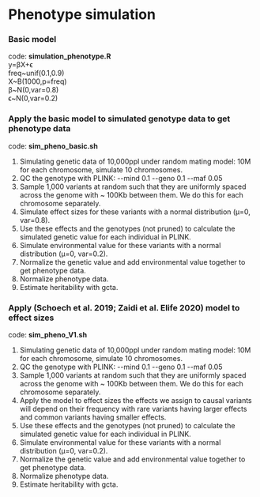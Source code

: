 # Phenotype simulation
### Basic model
code: **simulation_phenotype.R**  
y=βX+ϵ  
freq\~unif(0.1,0.9)  
X\~B(1000,p=freq)  
β\~N(0,var=0.8)  
ϵ\~N(0,var=0.2)

### Apply the basic model to simulated genotype data to get phenotype data
code: **sim_pheno_basic.sh**
1) Simulating genetic data of 10,000ppl under random mating model: 10M for each chromosome, simulate 10 chromosomes. 
2) QC the genotype with PLINK: --mind 0.1 --geno 0.1 --maf 0.05
3) Sample 1,000 variants at random such that they are uniformly spaced across the genome with ~ 100Kb between them. We do this for each chromosome separately.  
4) Simulate effect sizes for these variants with a normal distribution (μ=0, var=0.8).  
5) Use these effects and the genotypes (not pruned) to calculate the simulated genetic value for each individual in PLINK.
6) Simulate environmental value for these variants with a normal distribution (μ=0, var=0.2).  
7) Normalize the genetic value and add environmental value together to get phenotype data.
8) Normalize phenotype data. 
9) Estimate heritability with gcta.


### Apply (Schoech et al. 2019; Zaidi et al. Elife 2020) model to effect sizes 
code: **sim_pheno_V1.sh**
1) Simulating genetic data of 10,000ppl under random mating model: 10M for each chromosome, simulate 10 chromosomes. 
2) QC the genotype with PLINK: --mind 0.1 --geno 0.1 --maf 0.05
3) Sample 1,000 variants at random such that they are uniformly spaced across the genome with ~ 100Kb between them. We do this for each chromosome separately.  
4) Apply the model to effect sizes the effects we assign to causal variants will depend on their frequency with rare variants having larger effects and common variants having smaller effects.
5) Use these effects and the genotypes (not pruned) to calculate the simulated genetic value for each individual in PLINK.
6) Simulate environmental value for these variants with a normal distribution (μ=0, var=0.2).  
7) Normalize the genetic value and add environmental value together to get phenotype data.
8) Normalize phenotype data. 
9) Estimate heritability with gcta.



